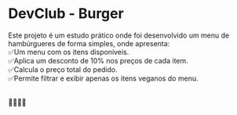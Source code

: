 <h1>DevClub - Burger</h1>
<p></p>Este projeto é um estudo prático onde foi desenvolvido um menu de hambúrgueres de forma simples, onde apresenta:<br>
✅Um menu com os itens disponíveis.<br>
✅Aplica um desconto de 10% nos preços de cada item.<br>
✅Calcula o preço total do pedido.<br>
✅Permite filtrar e exibir apenas os itens veganos do menu.</p><br>
🍔🍔🍔🍔
<img src="" />
